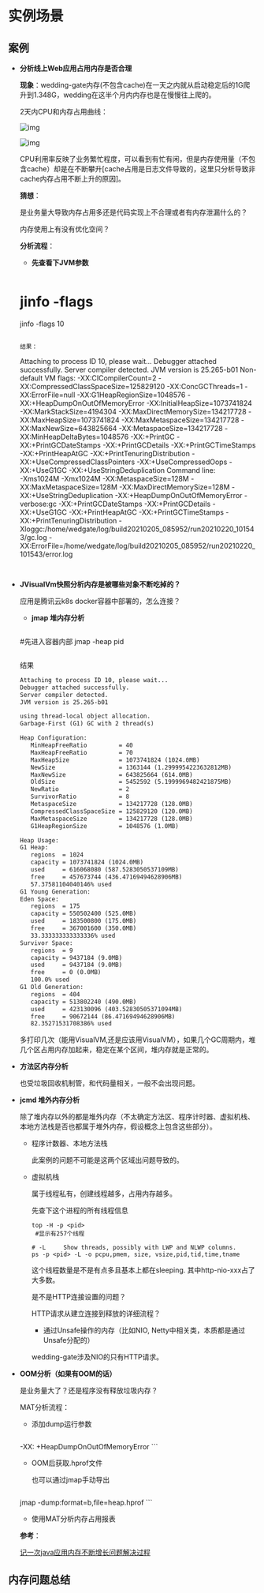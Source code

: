# 实例场景

## 案例

+ **分析线上Web应用占用内存是否合理**

  **现象**：wedding-gate内存(不包含cache)在一天之内就从启动稳定后的1G爬升到1.348G，wedding在这半个月内内存也是在慢慢往上爬的。

  2天内CPU和内存占用曲线：

  ![img](imgs/wedding-cpu.png)

  ![img](imgs/wedding-memory.png)

  CPU利用率反映了业务繁忙程度，可以看到有忙有闲，但是内存使用量（不包含cache）却是在不断攀升[cache占用是日志文件导致的，这里只分析导致非cache内存占用不断上升的原因]。

  **猜想**：

  是业务量大导致内存占用多还是代码实现上不合理或者有内存泄漏什么的？

  内存使用上有没有优化空间？

  **分析流程**：

  + **先查看下JVM参数**

    ```shell
    
    ```
  # jinfo -flags <pid>
    jinfo -flags 10
    ```

    结果：
  
    ```
  Attaching to process ID 10, please wait...
    Debugger attached successfully.
    Server compiler detected.
    JVM version is 25.265-b01
    Non-default VM flags: 
    -XX:CICompilerCount=2 
    -XX:CompressedClassSpaceSize=125829120 
    -XX:ConcGCThreads=1 
    -XX:ErrorFile=null 
    -XX:G1HeapRegionSize=1048576 
    -XX:+HeapDumpOnOutOfMemoryError 
    -XX:InitialHeapSize=1073741824 
    -XX:MarkStackSize=4194304 
    -XX:MaxDirectMemorySize=134217728 
    -XX:MaxHeapSize=1073741824 
    -XX:MaxMetaspaceSize=134217728 
    -XX:MaxNewSize=643825664 
    -XX:MetaspaceSize=134217728 
    -XX:MinHeapDeltaBytes=1048576 
    -XX:+PrintGC 
    -XX:+PrintGCDateStamps 
    -XX:+PrintGCDetails 
    -XX:+PrintGCTimeStamps 
    -XX:+PrintHeapAtGC 
    -XX:+PrintTenuringDistribution 
    -XX:+UseCompressedClassPointers 
    -XX:+UseCompressedOops 
    -XX:+UseG1GC 
    -XX:+UseStringDeduplication 
    Command line:  
    -Xms1024M 
    -Xmx1024M 
    -XX:MetaspaceSize=128M 
    -XX:MaxMetaspaceSize=128M 
    -XX:MaxDirectMemorySize=128M 
    -XX:+UseStringDeduplication 
    -XX:+HeapDumpOnOutOfMemoryError 
    -verbose:gc 
    -XX:+PrintGCDateStamps 
    -XX:+PrintGCDetails 
    -XX:+UseG1GC 
    -XX:+PrintHeapAtGC 
    -XX:+PrintGCTimeStamps 
    -XX:+PrintTenuringDistribution 
    -Xloggc:/home/wedgate/log/build20210205_085952/run20210220_101543/gc.log 
    -XX:ErrorFile=/home/wedgate/log/build20210205_085952/run20210220_101543/error.log
  
  ```
  
  
  ```
  
+ **JVisualVm快照分析内存是被哪些对象不断吃掉的？**
  
  应用是腾讯云k8s docker容器中部署的，怎么连接？
  

  
  + **jmap 堆内存分析**
  
    ```shell
  #先进入容器内部
    jmap -heap pid
    ```
  ```
  
    结果
  
    ```txt
  Attaching to process ID 10, please wait...
    Debugger attached successfully.
    Server compiler detected.
    JVM version is 25.265-b01
    
    using thread-local object allocation.
    Garbage-First (G1) GC with 2 thread(s)
    
    Heap Configuration:
       MinHeapFreeRatio         = 40
       MaxHeapFreeRatio         = 70
       MaxHeapSize              = 1073741824 (1024.0MB)
       NewSize                  = 1363144 (1.2999954223632812MB)
       MaxNewSize               = 643825664 (614.0MB)
       OldSize                  = 5452592 (5.1999969482421875MB)
       NewRatio                 = 2
       SurvivorRatio            = 8
       MetaspaceSize            = 134217728 (128.0MB)
       CompressedClassSpaceSize = 125829120 (120.0MB)
       MaxMetaspaceSize         = 134217728 (128.0MB)
       G1HeapRegionSize         = 1048576 (1.0MB)
    
    Heap Usage:
    G1 Heap:
       regions  = 1024
       capacity = 1073741824 (1024.0MB)
       used     = 616068080 (587.5283050537109MB)
       free     = 457673744 (436.47169494628906MB)
       57.37581104040146% used
    G1 Young Generation:
    Eden Space:
       regions  = 175
       capacity = 550502400 (525.0MB)
       used     = 183500800 (175.0MB)
       free     = 367001600 (350.0MB)
       33.333333333333336% used
    Survivor Space:
       regions  = 9
       capacity = 9437184 (9.0MB)
       used     = 9437184 (9.0MB)
       free     = 0 (0.0MB)
       100.0% used
    G1 Old Generation:
       regions  = 404
       capacity = 513802240 (490.0MB)
       used     = 423130096 (403.52830505371094MB)
       free     = 90672144 (86.47169494628906MB)
       82.35271531708386% used
  ```
  
  多打印几次（能用VisualVM,还是应该用VisualVM），如果几个GC周期内，堆几个区占用内存加起来，稳定在某个区间，堆内存就是正常的。
  
+ **方法区内存分析**
  
  也受垃圾回收机制管，和代码量相关，一般不会出现问题。
  
+ **jcmd 堆外内存分析**
  
  除了堆内存以外的都是堆外内存（不太确定方法区、程序计时器、虚拟机栈、本地方法栈是否也都属于堆外内存，假设概念上包含这些部分）。
  
  + 程序计数器、本地方法栈
  
    此案例的问题不可能是这两个区域出问题导致的。
  
  + 虚拟机栈
  
    属于线程私有，创建线程越多，占用内存越多。
  
      先查下这个进程的所有线程信息
  
      ```shell
     top -H -p <pid>		
       #显示有257个线程
       
     # -L     Show threads, possibly with LWP and NLWP columns.
     ps -p <pid> -L -o pcpu,pmem, size, vsize,pid,tid,time,tname
      ```
  
      这个线程数量是不是有点多且基本上都在sleeping. 其中http-nio-xxx占了大多数。
  
    是不是HTTP连接设置的问题？
  
    HTTP请求从建立连接到释放的详细流程？
  
    + 通过Unsafe操作的内存（比如NIO, Netty中相关类，本质都是通过Unsafe分配的）
  
    wedding-gate涉及NIO的只有HTTP请求。
  
+ **OOM分析（如果有OOM的话）**
  
    是业务量大了？还是程序没有释放垃圾内存？
  
    MAT分析流程：
  
    + 添加dump运行参数
    
      ```
    -XX: +HeapDumpOnOutOfMemoryError
      ```
    
    + OOM后获取.hprof文件
    
      也可以通过jmap手动导出
    
      ```shell
    jmap -dump:format=b,file=heap.hprof <pid>
      ```
    
    + 使用MAT分析内存占用报表

  

  **参考**：

  [记一次java应用内存不断增长问题解决过程](https://blog.csdn.net/longaiyunlay/article/details/102787768)

  

## 内存问题总结

